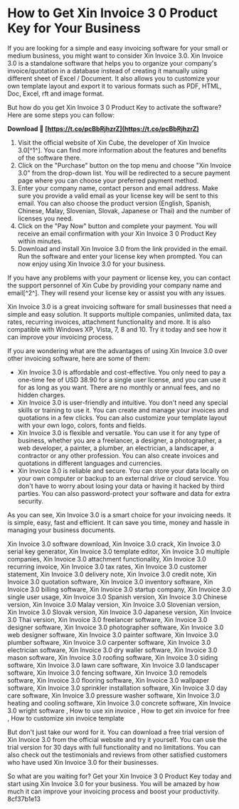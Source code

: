 # How to Get Xin Invoice 3 0 Product Key for Your Business
 
If you are looking for a simple and easy invoicing software for your small or medium business, you might want to consider Xin Invoice 3.0. Xin Invoice 3.0 is a standalone software that helps you to organize your company's invoice/quotation in a database instead of creating it manually using different sheet of Excel / Document. It also allows you to customize your own template layout and export it to various formats such as PDF, HTML, Doc, Excel, rft and image format.
 
But how do you get Xin Invoice 3 0 Product Key to activate the software? Here are some steps you can follow:
 
**Download 🌟 [https://t.co/pcBbRjhzrZ](https://t.co/pcBbRjhzrZ)**


 
1. Visit the official website of Xin Cube, the developer of Xin Invoice 3.0[^1^]. You can find more information about the features and benefits of the software there.
2. Click on the "Purchase" button on the top menu and choose "Xin Invoice 3.0" from the drop-down list. You will be redirected to a secure payment page where you can choose your preferred payment method.
3. Enter your company name, contact person and email address. Make sure you provide a valid email as your license key will be sent to this email. You can also choose the product version (English, Spanish, Chinese, Malay, Slovenian, Slovak, Japanese or Thai) and the number of licenses you need.
4. Click on the "Pay Now" button and complete your payment. You will receive an email confirmation with your Xin Invoice 3 0 Product Key within minutes.
5. Download and install Xin Invoice 3.0 from the link provided in the email. Run the software and enter your license key when prompted. You can now enjoy using Xin Invoice 3.0 for your business.

If you have any problems with your payment or license key, you can contact the support personnel of Xin Cube by providing your company name and email[^2^]. They will resend your license key or assist you with any issues.
 
Xin Invoice 3.0 is a great invoicing software for small businesses that need a simple and easy solution. It supports multiple companies, unlimited data, tax rates, recurring invoices, attachment functionality and more. It is also compatible with Windows XP, Vista, 7, 8 and 10. Try it today and see how it can improve your invoicing process.
  
If you are wondering what are the advantages of using Xin Invoice 3.0 over other invoicing software, here are some of them:

- Xin Invoice 3.0 is affordable and cost-effective. You only need to pay a one-time fee of USD 38.90 for a single user license, and you can use it for as long as you want. There are no monthly or annual fees, and no hidden charges.
- Xin Invoice 3.0 is user-friendly and intuitive. You don't need any special skills or training to use it. You can create and manage your invoices and quotations in a few clicks. You can also customize your template layout with your own logo, colors, fonts and fields.
- Xin Invoice 3.0 is flexible and versatile. You can use it for any type of business, whether you are a freelancer, a designer, a photographer, a web developer, a painter, a plumber, an electrician, a landscaper, a contractor or any other profession. You can also create invoices and quotations in different languages and currencies.
- Xin Invoice 3.0 is reliable and secure. You can store your data locally on your own computer or backup to an external drive or cloud service. You don't have to worry about losing your data or having it hacked by third parties. You can also password-protect your software and data for extra security.

As you can see, Xin Invoice 3.0 is a smart choice for your invoicing needs. It is simple, easy, fast and efficient. It can save you time, money and hassle in managing your business documents.
 
Xin Invoice 3.0 software download,  Xin Invoice 3.0 crack,  Xin Invoice 3.0 serial key generator,  Xin Invoice 3.0 template editor,  Xin Invoice 3.0 multiple companies,  Xin Invoice 3.0 attachment functionality,  Xin Invoice 3.0 recurring invoice,  Xin Invoice 3.0 tax rates,  Xin Invoice 3.0 customer statement,  Xin Invoice 3.0 delivery note,  Xin Invoice 3.0 credit note,  Xin Invoice 3.0 quotation software,  Xin Invoice 3.0 inventory software,  Xin Invoice 3.0 billing software,  Xin Invoice 3.0 startup company,  Xin Invoice 3.0 single user usage,  Xin Invoice 3.0 Spanish version,  Xin Invoice 3.0 Chinese version,  Xin Invoice 3.0 Malay version,  Xin Invoice 3.0 Slovenian version,  Xin Invoice 3.0 Slovak version,  Xin Invoice 3.0 Japanese version,  Xin Invoice 3.0 Thai version,  Xin Invoice 3.0 freelancer software,  Xin Invoice 3.0 designer software,  Xin Invoice 3.0 photographer software,  Xin Invoice 3.0 web designer software,  Xin Invoice 3.0 painter software,  Xin Invoice 3.0 plumber software,  Xin Invoice 3.0 carpenter software,  Xin Invoice 3.0 electrician software,  Xin Invoice 3.0 dry waller software,  Xin Invoice 3.0 mason software,  Xin Invoice 3.0 roofing software,  Xin Invoice 3.0 siding software,  Xin Invoice 3.0 lawn care software,  Xin Invoice 3.0 landscaper software,  Xin Invoice 3.0 fencing software,  Xin Invoice 3.0 remodels software,  Xin Invoice 3.0 flooring software,  Xin Invoice 3.0 wallpaper software,  Xin Invoice 3.0 sprinkler installation software,  Xin Invoice 3.0 day care software,  Xin Invoice 3.0 pressure washer software,  Xin Invoice 3.0 heating and cooling software,  Xin Invoice 3.0 concrete software,  Xin Invoice 3.0 wright software ,  How to use xin invoice ,  How to get xin invoice for free ,  How to customize xin invoice template
 
But don't just take our word for it. You can download a free trial version of Xin Invoice 3.0 from the official website and try it yourself. You can use the trial version for 30 days with full functionality and no limitations. You can also check out the testimonials and reviews from other satisfied customers who have used Xin Invoice 3.0 for their businesses.
 
So what are you waiting for? Get your Xin Invoice 3 0 Product Key today and start using Xin Invoice 3.0 for your business. You will be amazed by how much it can improve your invoicing process and boost your productivity.
 8cf37b1e13
 
